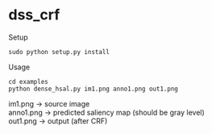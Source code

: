 # dss_crf

Setup
```
sudo python setup.py install
```  

Usage
```
cd examples
python dense_hsal.py im1.png anno1.png out1.png
```
im1.png -> source image  
anno1.png -> predicted saliency map (should be gray level)  
out1.png -> output (after CRF)  
